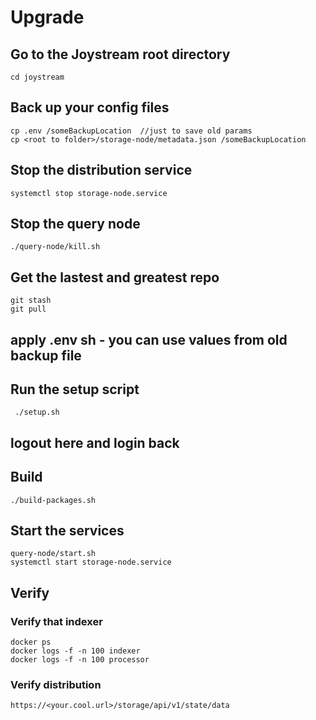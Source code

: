 # Upgrade 
## Go to the Joystream root directory
```
cd joystream
```
## Back up your config files 
```
cp .env /someBackupLocation  //just to save old params
cp <root to folder>/storage-node/metadata.json /someBackupLocation
```
## Stop the distribution service 
```
systemctl stop storage-node.service
```
## Stop the query node
```
./query-node/kill.sh
```
## Get the lastest and greatest repo
```
git stash
git pull
```

## apply .env sh - you can use values from old backup file

## Run the setup script
```
 ./setup.sh
```
## logout here and login back 

## Build

```
./build-packages.sh 
```
## Start the services
```
query-node/start.sh
systemctl start storage-node.service
```

## Verify
### Verify that indexer
```
docker ps
docker logs -f -n 100 indexer
docker logs -f -n 100 processor
```

### Verify distribution 
```
https://<your.cool.url>/storage/api/v1/state/data
```
